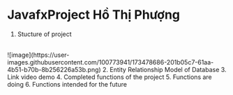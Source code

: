 # JavafxProject Hồ Thị Phượng
1. Stucture of project
 <br>
 ![image](https://user-images.githubusercontent.com/100773941/173478686-201b05c7-61aa-4b51-b70b-8b256226a53b.png)
2. Entity Relationship Model of Database
3. Link video demo
4. Completed functions of the project
5. Functions are doing
6. Functions intended for the future

